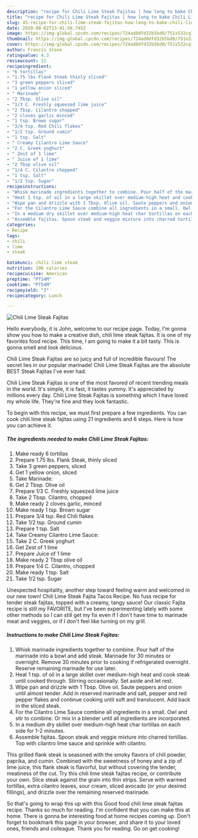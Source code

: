 ```yaml
---
description: "recipe for Chili Lime Steak Fajitas | how long to bake Chili Lime Steak Fajitas"
title: "recipe for Chili Lime Steak Fajitas | how long to bake Chili Lime Steak Fajitas"
slug: 45-recipe-for-chili-lime-steak-fajitas-how-long-to-bake-chili-lime-steak-fajitas
date: 2020-08-02T13:41:58.745Z
image: https://img-global.cpcdn.com/recipes/724ad8dfd32b5bd0/751x532cq70/chili-lime-steak-fajitas-recipe-main-photo.jpg
thumbnail: https://img-global.cpcdn.com/recipes/724ad8dfd32b5bd0/751x532cq70/chili-lime-steak-fajitas-recipe-main-photo.jpg
cover: https://img-global.cpcdn.com/recipes/724ad8dfd32b5bd0/751x532cq70/chili-lime-steak-fajitas-recipe-main-photo.jpg
author: Francis Stone
ratingvalue: 4.3
reviewcount: 11
recipeingredient:
- "6 tortillas"
- "1.75 lbs Flank Steak thinly sliced"
- "3 green peppers sliced"
- "1 yellow onion sliced"
- " Marinade"
- "2 Tbsp. Olive oil"
- "1/3 C. Freshly squeezed lime juice"
- "2 Tbsp. Cilantro chopped"
- "2 cloves garlic minced"
- "1 tsp. Brown sugar"
- "3/4 tsp. Red Chili flakes"
- "1/2 tsp. Ground cumin"
- "1 tsp. Salt"
- " Creamy Cilantro Lime Sauce"
- "2 C. Greek yoghurt"
- " Zest of 1 lime"
- " Juice of 1 lime"
- "2 Tbsp olive oil"
- "1/4 C. Cilantro chopped"
- "1 tsp. Salt"
- "1/2 tsp. Sugar"
recipeinstructions:
- "Whisk marinade ingredients together to combine. Pour half of the marinade into a bowl and add steak. Marinade for 30 minutes or overnight. Remove 30 minutes prior to cooking if refrigerated overnight. Reserve remaining marinade for use later."
- "Heat 1 tsp. of oil in a large skillet over medium-high heat and cook steak until cooked through. Stirring occasionally. Set aside and let rest."
- "Wipe pan and drizzle with 1 Tbsp. Olive oil. Saute peppers and onion until almost tender. Add in reserved marinade and salt, pepper and red pepper flakes and continue cooking until soft and translucent. Add back in the sliced steak."
- "For the Cilantro Lime Sauce combine all ingredients in a small. Owl and stir to combine. Or mix in a blender until all ingredients are incorporated."
- "In a medium dry skillet over medium-high heat char tortillas on each side for 1-2 minutes."
- "Assemble fajitas. Spoon steak and veggie mixture into charred tortillas. Top with cilantro lime sauce and sprinkle with cilantro."
categories:
- Recipe
tags:
- chili
- lime
- steak

katakunci: chili lime steak 
nutrition: 196 calories
recipecuisine: American
preptime: "PT14M"
cooktime: "PT54M"
recipeyield: "3"
recipecategory: Lunch

---
```



![Chili Lime Steak Fajitas](https://img-global.cpcdn.com/recipes/724ad8dfd32b5bd0/751x532cq70/chili-lime-steak-fajitas-recipe-main-photo.jpg)

Hello everybody, it is John, welcome to our recipe page. Today, I'm gonna show you how to make a creative dish, chili lime steak fajitas. It is one of my favorites food recipe. This time, I am going to make it a bit tasty. This is gonna smell and look delicious.

Chili Lime Steak Fajitas are so juicy and full of incredible flavours! The secret lies in our popular marinade! Chili Lime Steak Fajitas are the absolute BEST Steak Fajitas I&#39;ve ever had.

Chili Lime Steak Fajitas is one of the most favored of recent trending meals in the world. It's simple, it is fast, it tastes yummy. It's appreciated by millions every day. Chili Lime Steak Fajitas is something which I have loved my whole life. They're fine and they look fantastic.


To begin with this recipe, we must first prepare a few ingredients. You can cook chili lime steak fajitas using 21 ingredients and 6 steps. Here is how you can achieve it.

<!--inarticleads1-->

##### The ingredients needed to make Chili Lime Steak Fajitas:

1. Make ready 6 tortillas
1. Prepare 1.75 lbs. Flank Steak, thinly sliced
1. Take 3 green peppers, sliced
1. Get 1 yellow onion, sliced
1. Take  Marinade:
1. Get 2 Tbsp. Olive oil
1. Prepare 1/3 C. Freshly squeezed lime juice
1. Take 2 Tbsp. Cilantro, chopped
1. Make ready 2 cloves garlic, minced
1. Make ready 1 tsp. Brown sugar
1. Prepare 3/4 tsp. Red Chili flakes
1. Take 1/2 tsp. Ground cumin
1. Prepare 1 tsp. Salt
1. Take  Creamy Cilantro Lime Sauce:
1. Take 2 C. Greek yoghurt
1. Get  Zest of 1 lime
1. Prepare  Juice of 1 lime
1. Make ready 2 Tbsp olive oil
1. Prepare 1/4 C. Cilantro, chopped
1. Make ready 1 tsp. Salt
1. Take 1/2 tsp. Sugar


Unexpected hospitality, another step toward feeling warm and welcomed in our new town! Chili Lime Steak Fajita Tacos Recipe. No fuss recipe for tender steak fajitas, topped with a creamy, tangy sauce! Our classic Fajita recipe is still my FAVORITE, but I&#39;ve been experimenting lately with some other methods so I can still get my fix even if I don&#39;t have time to marinade meat and veggies, or if I don&#39;t feel like turning on my grill. 

<!--inarticleads2-->

##### Instructions to make Chili Lime Steak Fajitas:

1. Whisk marinade ingredients together to combine. Pour half of the marinade into a bowl and add steak. Marinade for 30 minutes or overnight. Remove 30 minutes prior to cooking if refrigerated overnight. Reserve remaining marinade for use later.
1. Heat 1 tsp. of oil in a large skillet over medium-high heat and cook steak until cooked through. Stirring occasionally. Set aside and let rest.
1. Wipe pan and drizzle with 1 Tbsp. Olive oil. Saute peppers and onion until almost tender. Add in reserved marinade and salt, pepper and red pepper flakes and continue cooking until soft and translucent. Add back in the sliced steak.
1. For the Cilantro Lime Sauce combine all ingredients in a small. Owl and stir to combine. Or mix in a blender until all ingredients are incorporated.
1. In a medium dry skillet over medium-high heat char tortillas on each side for 1-2 minutes.
1. Assemble fajitas. Spoon steak and veggie mixture into charred tortillas. Top with cilantro lime sauce and sprinkle with cilantro.


This grilled flank steak is seasoned with the smoky flavors of chili powder, paprika, and cumin. Combined with the sweetness of honey and a zip of lime juice, this flank steak is flavorful, but without covering the tender, meatiness of the cut. Try this chili lime steak fajitas recipe, or contribute your own. Slice steak against the grain into thin strips. Serve with warmed tortillas, extra cilantro leaves, sour cream, sliced avocado (or your desired fillings), and drizzle over the remaining reserved marinade. 

So that's going to wrap this up with this Good food chili lime steak fajitas recipe. Thanks so much for reading. I'm confident that you can make this at home. There is gonna be interesting food at home recipes coming up. Don't forget to bookmark this page in your browser, and share it to your loved ones, friends and colleague. Thank you for reading. Go on get cooking!
